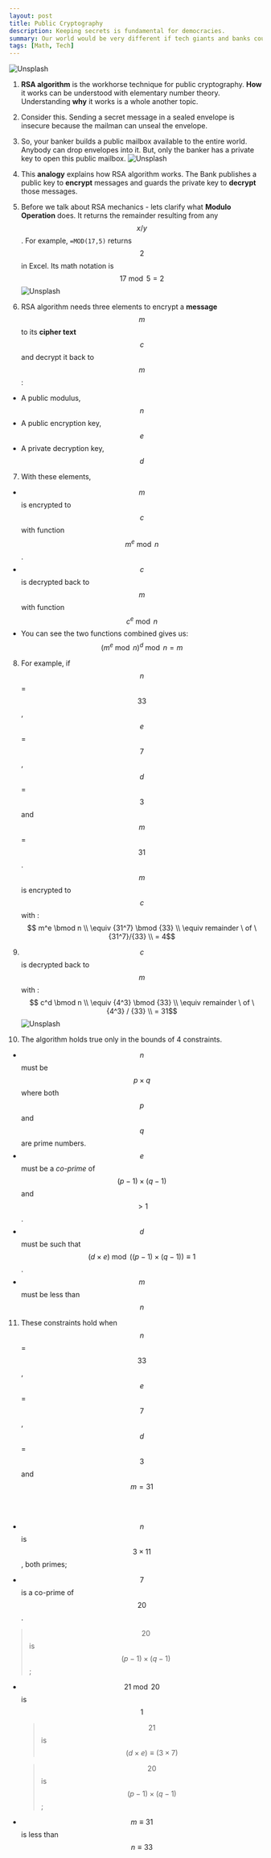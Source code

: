 ```yaml
---
layout: post
title: Public Cryptography
description: Keeping secrets is fundamental for democracies.
summary: Our world would be very different if tech giants and banks couldn't guard passwords.
tags: [Math, Tech]
---
```


![Unsplash](https://source.unsplash.com/EPeK7w5Eeic/800x450/ "Source: unsplash.com/@proxyclick")

1. **RSA algorithm** is the workhorse technique for public cryptography. **How** it works can be understood with elementary number theory. Understanding **why** it works is a whole another topic.


2. Consider this. Sending a secret message in a sealed envelope is insecure because the mailman can unseal the envelope.

3. So, your banker builds a public mailbox available to the entire world. Anybody can drop envelopes into it. But, only the banker has a private key to open this public mailbox.
  ![Unsplash](https://source.unsplash.com/SHeN-2puD7s/800x450/ "Source: unsplash.com/@groovelanddesigns")
  
4. This **analogy** explains how RSA algorithm works. The Bank publishes a public key to **encrypt** messages and guards the private key to **decrypt** those messages.

5. Before we talk about RSA mechanics - lets clarify what **Modulo Operation** does. It returns the remainder resulting from any $$x/y$$. For example, `=MOD(17,5)` returns $$2$$ in Excel. Its math notation is $$17\bmod 5 = 2$$
![Unsplash](https://source.unsplash.com/hecib2an4T4/800x450/ "Source: unsplash.com/@jeswinthomas")

6. RSA algorithm needs three elements to encrypt a **message** $$m$$ to its **cipher text** $$c$$ and decrypt it back to $$m$$: 
- A public modulus, $$n$$
- A public encryption key, $$e$$ 
- A private decryption key, $$d$$

7. With these elements,
  - $$m$$ is encrypted to $$c$$ with function $$m^e \bmod n$$.
  - $$c$$ is decrypted back to $$m$$ with function $$c^e \bmod n$$
  - You can see the two functions combined gives us: $$(m^e \bmod n)^ d \bmod n = m$$ 

8. For example, if $$n$$ = $$33$$,  $$e$$ = $$7$$,   $$d$$ = $$3$$ and  $$m$$ = $$31$$. <br> $$m$$ is encrypted to $$c$$ with : $$ m^e \bmod n \\ \equiv {31^7} \bmod {33} \\ \equiv remainder \ of \ {31^7}/{33} \\ = 4$$

9. $$c$$ is decrypted back to $$m$$ with : $$ c^d \bmod n \\ \equiv {4^3} \bmod {33} \\ \equiv remainder \ of \ {4^3} / {33} \\ = 31$$
![Unsplash](https://source.unsplash.com/_U-x3_FYxfI/800x450/ "Source: unsplash.com/@punttim")

10. The algorithm holds true only in the bounds of 4 constraints.
  - $$n$$ must be $$ p \times q$$ where both $$p$$ and $$q$$ are prime numbers.
  - $$e$$ must be a *co-prime* of $$ (p-1) \times (q-1)$$ and $$>1$$.
  - $$d$$ must be such that $$ ( d \times e) \bmod ((p-1) \times (q-1)) \equiv 1 $$. 
  - $$m$$ must be less than $$n$$

11. These constraints hold when <br> $$n$$ = $$33$$,  $$e$$ = $$7$$,   $$d$$ = $$3$$ and $$m = 31$$
<br>
<br>

- $$n$$ is $$3 \times 11 $$, both primes;

- $$7$$ is a co-prime of $$20$$. 
> $$20$$ is $$(p-1) \times (q-1)$$; 

- $$21 \bmod 20$$ is $$1$$
  > $$21$$ is $$( d \times e) \equiv (3 \times 7)$$
  
  > $$20$$ is $$(p-1) \times (q-1)$$; 

- $$m \equiv 31$$ is less than $$n \equiv 33$$
